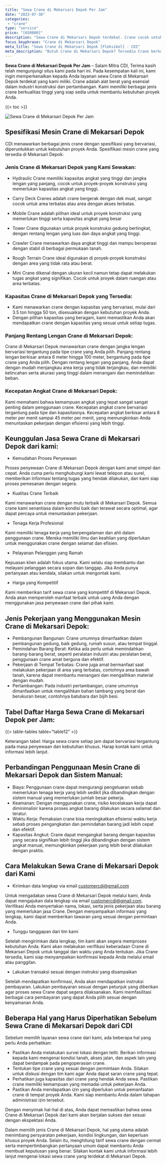 ```yaml
---
title: "Sewa Crane di Mekarsari Depok Per Jam"
date: "2023-07-30"
categories:
 - "crane"
type: "service"
price: "[650000]"
description: "Sewa Crane di Mekarsari Depok terdekat. Crane cocok untuk mendukung proyek sebagai alat bantu yang kuat. Dapatkan penawaran spesial sekarang."
focus_keyphrase: "Crane di Mekarsari Depok"
meta_title: "Sewa Crane di Mekarsari Depok [Fleksibel] - CDI"
meta_description: "Butuh Crane di Mekarsari Depok? Tersedia Crane berkualitas untuk pengangkatan berat. Segera konsultasi gratis."
---
```


**Sewa Crane di Mekarsari Depok Per Jam** – Salam Mitra CDI, Terima kasih telah mengunjungi situs kami pada hari ini. Pada kesempatan kali ini, kami ingin memperkenalkan kepada Anda layanan sewa Crane di Mekarsari Depok terdekat yang kami miliki. Crane adalah alat berat yang esensial dalam industri konstruksi dan pertambangan. Kami memiliki berbagai jenis crane berkualitas tinggi yang siap sedia untuk membantu kebutuhan proyek Anda.

{{< toc >}}

![Sewa Crane di Mekarsari Depok Per Jam](/images/crane/crane-25.jpg)

## Spesifikasi Mesin Crane di Mekarsari Depok

CDI menawarkan berbagai jenis crane dengan spesifikasi yang bervariasi, diperuntukkan untuk kebutuhan proyek Anda. Spesifikasi mesin crane yang tersedia di Mekarsari Depok:

### Jenis Crane di Mekarsari Depok yang Kami Sewakan:

*   Hydraulic Crane memiliki kapasitas angkat yang tinggi dan jangka lengan yang panjang, cocok untuk proyek-proyek konstruksi yang memerlukan kapasitas angkat yang tinggi.
*   Carry Deck Cranes adalah crane bergerak dengan dek muat, sangat cocok untuk area terbatas atau area dengan akses terbatas.
*   Mobile Crane adalah pilihan ideal untuk proyek konstruksi yang memerlukan tinggi serta kapasitas angkat yang besar

*   Tower Crane digunakan untuk proyek konstruksi gedung bertingkat, dengan rentang lengan yang luas dan daya angkat yang tinggi.
*   Crawler Crane menawarkan daya angkat tinggi dan mampu beroperasi dengan stabil di berbagai permukaan tanah.
*   Rough Terrain Crane ideal digunakan di proyek-proyek konstruksi dengan area yang tidak rata atau berat.
*   Mini Crane dikenal dengan ukuran kecil namun tetap dapat melakukan tugas angkat yang signifikan. Cocok untuk proyek dalam ruangan atau area terbatas.

### Kapasitas Crane di Mekarsari Depok yang Tersedia:

*   Kami menawarkan crane dengan kapasitas yang bervariasi, mulai dari 3.5 ton hingga 50 ton, disesuaikan dengan kebutuhan proyek Anda.
*   Dengan pilihan kapasitas yang beragam, kami memastikan Anda akan mendapatkan crane dengan kapasitas yang sesuai untuk setiap tugas.

### Panjang Rentang Lengan Crane di Mekarsari Depok:

Crane di Mekarsari Depok menawarkan crane dengan jangka lengan bervariasi tergantung pada tipe crane yang Anda pilih. Panjang rentang lengan berkisar antara 6 meter hingga 100 meter, bergantung pada tipe crane yang Anda pilih. Dengan rentang lengan yang panjang, Anda dapat dengan mudah menjangkau area kerja yang tidak terjangkau, dan memiliki kelincahan serta akurasi yang tinggi dalam menangani dan memindahkan beban.

### Kecepatan Angkat Crane di Mekarsari Depok:

Kami memahami bahwa kemampuan angkat yang tepat sangat sangat penting dalam penggunaan crane. Kecepatan angkat crane bervariasi tergantung pada tipe dan kapasitasnya. Kecepatan angkat berkisar antara 8 meter per menit sampai 45 meter per menit, yang memungkinkan Anda menuntaskan pekerjaan dengan efisiensi yang lebih tinggi.

## Keunggulan Jasa Sewa Crane di Mekarsari Depok dari kami:

*   Kemudahan Proses Penyewaan

Proses penyewaan Crane di Mekarsari Depok dengan kami amat simpel dan cepat. Anda cuma perlu menghubungi kami lewat telepon atau surel, memberikan informasi tentang tugas yang hendak dilakukan, dan kami siap proses pemesanan dengan segera.
*   Kualitas Crane Terbaik

Kami menawarkan crane dengan mutu terbaik di Mekarsari Depok. Semua crane kami senantiasa dalam kondisi baik dan terawat secara optimal, agar dapat percaya untuk menuntaskan pekerjaan.
*   Tenaga Kerja Profesional

Kami memiliki tenaga kerja yang berpengalaman dan ahli dalam penggunaan crane. Mereka memiliki ilmu dan keahlian yang diperlukan untuk menggunakan crane dengan selamat dan efisien.
*   Pelayanan Pelanggan yang Ramah

Kepuasan klien adalah fokus utama. Kami selalu siap membantu dan melayani pelanggan secara sopan dan tanggap. Jika Anda punya pertanyaan atau kendala, silakan untuk mengontak kami.
*   Harga yang Kompetitif

Kami memberikan tarif sewa crane yang kompetitif di Mekarsari Depok. Anda akan memperoleh manfaat terbaik untuk uang Anda dengan menggunakan jasa penyewaan crane dari pihak kami.

## Jenis Pekerjaan yang Menggunakan Mesin Crane di Mekarsari Depok:

*   Pembangunan Bangunan: Crane umumnya dimanfaatkan dalam pembangunan gedung, baik gedung, rumah susun, atau tempat tinggal.
*   Pemindahan Barang Berat: Ketika ada perlu untuk memindahkan barang-barang berat, seperti peralatan industri atau peralatan berat, penggunaan crane amat berguna dan efektif.
*   Pekerjaan di Tempat Terbatas: Crane juga amat bermanfaat saat melakukan pekerjaan di area yang terbatas, contohnya area bawah tanah, karena dapat membantu menangani dan mengalihkan material dengan mudah.
*   Pertambangan: Pada industri pertambangan, crane umumnya dimanfaatkan untuk mengalihkan bahan tambang yang berat dan berukuran besar, contohnya batubara dan bijih besi.

## Tabel Daftar Harga Sewa Crane di Mekarsari Depok per Jam:

{{< table-tables table="table12" >}}

Keterangan tabel: Harga sewa crane setiap jam dapat bervariasi tergantung pada masa penyewaan dan kebutuhan khusus. Harap kontak kami untuk informasi lebih lanjut.

## Perbandingan Penggunaan Mesin Crane di Mekarsari Depok dan Sistem Manual:

*   Biaya: Penggunaan crane dapat mengurangi pengeluaran sebab memerlukan tenaga kerja yang lebih sedikit jika dibandingkan dengan sistem manual yang memerlukan jumlah besar pekerja.
*   Keamanan: Dengan menggunakan crane, risiko kecelakaan kerja dapat diminimalisir karena proses angkat barang dilakukan secara selamat dan teratur.
*   Waktu Kerja: Pemakaian crane bisa meningkatkan efisiensi waktu kerja sebab proses pengangkatan dan pemindahan barang jadi lebih cepat dan efektif.
*   Kapasitas Angkut: Crane dapat mengangkat barang dengan kapasitas yang secara signifikan lebih tinggi jika dibandingkan dengan sistem angkat manual, memungkinkan pekerjaan yang lebih berat dilakukan dengan praktis.

## Cara Melakukan Sewa Crane di Mekarsari Depok dari Kami

*   Kirimkan data lengkap via email customercdi@gmail.com

Untuk mengadakan sewa Crane di Mekarsari Depok melalui kami, Anda dapat mengajukan data lengkap via email customercdi@gmail.com. Verifikasi Anda menyertakan nama, lokasi, serta jenis pekerjaan atau barang yang memerlukan jasa Crane. Dengan menyampaikan informasi yang lengkap, kami dapat memberikan tawaran yang sesuai dengan permintaan Anda.
*   Tunggu tanggapan dari tim kami

Setelah mengirimkan data lengkap, tim kami akan segera memproses kebutuhan Anda. Kami akan melakukan verifikasi keberadaan Crane di Mekarsari Depok untuk tanggal dan waktu yang Anda tentukan. Jika Crane tersedia, kami siap menyampaikan konfirmasi kepada Anda melalui email atau panggilan.
*   Lakukan transaksi sesuai dengan instruksi yang disampaikan

Setelah mendapatkan konfirmasi, Anda akan mendapatkan instruksi pembayaran. Lakukan pembayaran sesuai dengan petunjuk yang diberikan agar proses sewa Crane dapat segera dilaksanakan. Kami memfasilitasi berbagai cara pembayaran yang dapat Anda pilih sesuai dengan kenyamanan Anda.

## Beberapa Hal yang Harus Diperhatikan Sebelum Sewa Crane di Mekarsari Depok dari CDI

Sebelum memilih layanan sewa crane dari kami, ada beberapa hal yang perlu Anda perhatikan:

*   Pastikan Anda melakukan survei lokasi dengan teliti. Berikan informasi kepada kami mengenai kondisi tanah, akses jalan, dan aspek lain yang dapat berdampak pada pengoperasian crane.
*   Tentukan tipe crane yang sesuai dengan permintaan Anda. Silakan untuk diskusi dengan tim kami agar Anda dapat saran crane yang tepat.
*   Perhatikan juga kapasitas dari crane yang hendak Anda sewa. Pastikan crane memiliki kemampuan yang memadai untuk pekerjaan Anda.
*   Pastikan Anda mendapatkan izin yang diperlukan untuk pemanfaatan crane di tempat proyek Anda. Kami siap membantu Anda dalam tahapan administrasi izin tersebut.

Dengan menyimak hal-hal di atas, Anda dapat memastikan bahwa sewa Crane di Mekarsari Depok dari kami akan berjalan sukses dan sesuai dengan ekspektasi Anda.

Dalam memilih jenis Crane di Mekarsari Depok, hal yang utama adalah menimbang persyaratan pekerjaan, kondisi lingkungan, dan keperluan khusus proyek Anda. Selain itu, menghitung tarif sewa crane dengan cermat serta mempertimbangkan pertanyaan umum dapat membantu Anda membuat keputusan yang benar. Silakan kontak kami untuk informasi lebih lanjut mengenai lokasi sewa crane yang terdekat di Mekarsari Depok.